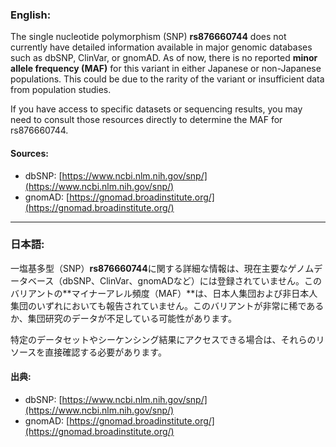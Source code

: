 ### English:
The single nucleotide polymorphism (SNP) **rs876660744** does not currently have detailed information available in major genomic databases such as dbSNP, ClinVar, or gnomAD. As of now, there is no reported **minor allele frequency (MAF)** for this variant in either Japanese or non-Japanese populations. This could be due to the rarity of the variant or insufficient data from population studies.

If you have access to specific datasets or sequencing results, you may need to consult those resources directly to determine the MAF for rs876660744.

#### Sources:
- dbSNP: [https://www.ncbi.nlm.nih.gov/snp/](https://www.ncbi.nlm.nih.gov/snp/)
- gnomAD: [https://gnomad.broadinstitute.org/](https://gnomad.broadinstitute.org/)

---

### 日本語:
一塩基多型（SNP）**rs876660744**に関する詳細な情報は、現在主要なゲノムデータベース（dbSNP、ClinVar、gnomADなど）には登録されていません。このバリアントの**マイナーアレル頻度（MAF）**は、日本人集団および非日本人集団のいずれにおいても報告されていません。このバリアントが非常に稀であるか、集団研究のデータが不足している可能性があります。

特定のデータセットやシーケンシング結果にアクセスできる場合は、それらのリソースを直接確認する必要があります。

#### 出典:
- dbSNP: [https://www.ncbi.nlm.nih.gov/snp/](https://www.ncbi.nlm.nih.gov/snp/)
- gnomAD: [https://gnomad.broadinstitute.org/](https://gnomad.broadinstitute.org/)